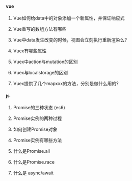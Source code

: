 #### vue

1. Vue如何给data中的对象添加一个新属性，并保证响应式

2. Vue重写的数组方法有哪些

3. Vue中data发生改变的时候，视图会立刻执行重新渲染么?

4. Vuex有哪些属性

5. Vuex中action与mutation的区别

6. Vuex与localstorage的区别

7. Vuex提供了几个mapxxx的方法，分别是做什么用的?


#### js

1. Promise的三种状态 (es6)

2. Promise实例的两种过程

3. 如何创建Promise对象

4. Promise实例有哪些方法

5. 什么是Promise.all

6. 什么是Promise.race

7. 什么是 async/await

   

   

